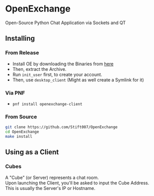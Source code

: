 # OpenExchange
Open-Source Python Chat Application via Sockets and QT

## Installing
### From Release
* Install OE by downloading the Binaries from [here](https://github.com/Stift007/OpenExchange/releases/)  
* Then, extract the Archive.  
* Run `init_user` first, to create your account.  
* Then, use `desktop_client` (Might as well create a Symlink for it)
### Via PNF
* `pnf install openexchange-client`

### From Source
```sh
git clone https://github.com/Stift007/OpenExchange
cd OpenExchange
make install
```

## Using as a Client
### Cubes
A "Cube" (or Server) represents a chat room.  
Upon launching the Client, you'll be asked to input the Cube Address.  
This is usually the Server's IP or Hostname.